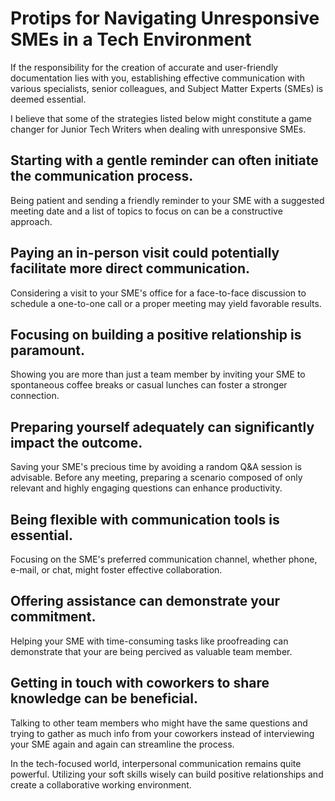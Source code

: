 # Protips for Navigating Unresponsive SMEs in a Tech Environment

If the responsibility for the creation of accurate and user-friendly documentation lies with you, establishing effective communication with various specialists, senior colleagues, and Subject Matter Experts (SMEs) is deemed essential.

I believe that some of the strategies listed below might constitute a game changer for Junior Tech Writers when dealing with unresponsive SMEs.

## Starting with a gentle reminder can often initiate the communication process.

Being patient and sending a friendly reminder to your SME with a suggested meeting date and a list of topics to focus on can be a constructive approach.

## Paying an in-person visit could potentially facilitate more direct communication.

Considering a visit to your SME's office for a face-to-face discussion to schedule a one-to-one call or a proper meeting may yield favorable results.

## Focusing on building a positive relationship is paramount.

Showing you are more than just a team member by inviting your SME to spontaneous coffee breaks or casual lunches can foster a stronger connection.

## Preparing yourself adequately can significantly impact the outcome.

Saving your SME's precious time by avoiding a random Q&A session is advisable. Before any meeting, preparing a scenario composed of only relevant and highly engaging questions can enhance productivity.

## Being flexible with communication tools is essential.

Focusing on the SME's preferred communication channel, whether phone, e-mail, or chat, might foster effective collaboration.

## Offering assistance can demonstrate your commitment.

Helping your SME with time-consuming tasks like proofreading can demonstrate that your are being percived as valuable team member.

## Getting in touch with coworkers to share knowledge can be beneficial.

Talking to other team members who might have the same questions and trying to gather as much info from your coworkers instead of interviewing your SME again and again can streamline the process.

In the tech-focused world, interpersonal communication remains quite powerful. Utilizing your soft skills wisely can build positive relationships and create a collaborative working environment.
